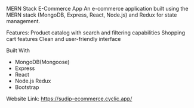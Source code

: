 MERN Stack E-Commerce App
An e-commerce application built using the MERN stack (MongoDB, Express, React, Node.js)  and Redux for state management.



Features:
Product catalog with search and filtering capabilities
Shopping cart features
Clean and user-friendly interface

Built With
- MongoDB(Mongoose)
- Express
- React
- Node.js
  Redux
- Bootstrap

Website Link: https://sudip-ecommerce.cyclic.app/
